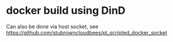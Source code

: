 # docker build using DinD
Can also be done via host socket, see https://github.com/stubrowncloudbees/pl_scripted_docker_socket
